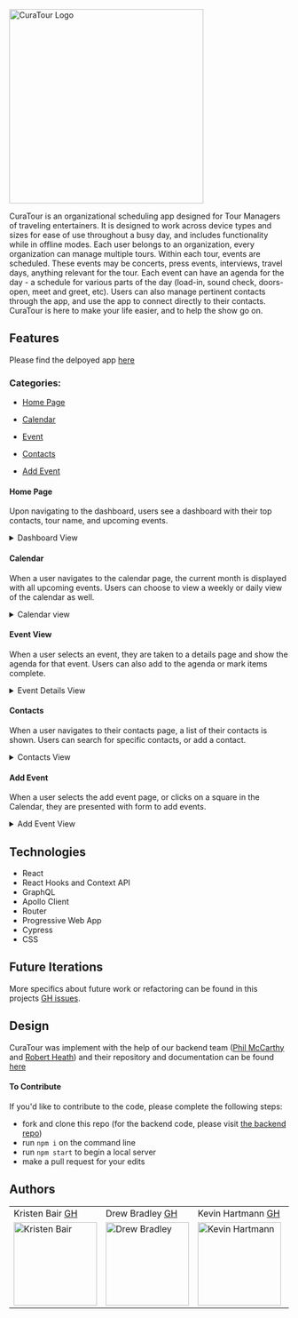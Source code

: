 <img src="https://user-images.githubusercontent.com/69478485/115476368-f5a61700-a1fe-11eb-8d4a-8d5f7bdfd102.png" alt="CuraTour Logo" width="350" />

CuraTour is an organizational scheduling app designed for Tour Managers of traveling entertainers. It is designed to work across device types and sizes for ease of use throughout a busy day, and includes functionality while in offline modes. Each user belongs to an organization, every organization can manage multiple tours. Within each tour, events are scheduled. These events may be concerts, press events, interviews, travel days, anything relevant for the tour. Each event can have an agenda for the day - a schedule for various parts of the day (load-in, sound check, doors-open, meet and greet, etc). Users can also manage pertinent contacts through the app, and use the app to connect directly to their contacts. CuraTour is here to make your life easier, and to help the show go on.

## Features

Please find the delpoyed app [here](https://curatour.vercel.app/)

### Categories:
- [Home Page](#Home-Page)

- [Calendar](#Calendar)

- [Event](#Event-View)

- [Contacts](#Contacts)

- [Add Event](#Add-Event)

#### Home Page
Upon navigating to the dashboard, users see a dashboard with their top contacts, tour name, and upcoming events.

<details>
<summary>Dashboard View</summary>
<br>
 <img width="450" alt="all movies" src="https://user-images.githubusercontent.com/64617435/115464872-f634b280-a1ea-11eb-90fb-f3020be83abd.png">
</details>

#### Calendar
When a user navigates to the calendar page, the current month is displayed with all upcoming events. Users can choose to view a weekly or daily view of the calendar as well.

<details>
<summary>Calendar view</summary>
<br>
<img width="450" alt="description of image" src="https://user-images.githubusercontent.com/64617435/115465236-8a9f1500-a1eb-11eb-8e7f-7f6f87919302.png">
</details>

#### Event View
When a user selects an event, they are taken to a details page and show the agenda for that event. Users can also add to the agenda or mark items complete.

<details>
<summary>Event Details View</summary>
<br>
<img width="450" alt="description of image" src="https://user-images.githubusercontent.com/64617435/115466432-575d8580-a1ed-11eb-8416-7e435628e26e.png">
</details>

#### Contacts
When a user navigates to their contacts page, a list of their contacts is shown. Users can search for specific contacts, or add a contact.

<details>
<summary>Contacts View</summary>
<br>
<img width="450" alt="description of image" src="https://user-images.githubusercontent.com/64617435/115465644-2466c200-a1ec-11eb-8192-9f2d762c92e4.png">
</details>

#### Add Event
When a user selects the add event page, or clicks on a square in the Calendar, they are presented with form to add events.

<details>
<summary>Add Event View</summary>
<br>
<img width="450" alt="description of image" src="https://user-images.githubusercontent.com/64617435/115465892-83c4d200-a1ec-11eb-9317-56cd7aa2c406.png">
</details>

## Technologies
- React
- React Hooks and Context API
- GraphQL
- Apollo Client
- Router
- Progressive Web App
- Cypress
- CSS

## Future Iterations

More specifics about future work or refactoring can be found in this projects [GH issues](https://github.com/orgs/Curatour/projects/1).

## Design
CuraTour was implement with the help of our backend team ([Phil McCarthy](https://github.com/philmccarthy) and [Robert Heath](https://github.com/kaiheiongaku)) and their repository and documentation can be found [here](https://github.com/Curatour/backend)

#### To Contribute
If you'd like to contribute to the code, please complete the following steps:
- fork and clone this repo (for the backend code, please visit [the backend repo](https://github.com/Curatour/backend))
- run `npm i` on the command line
- run `npm start` to begin a local server 
- make a pull request for your edits 

## Authors
<table>
    <tr>
        <td> Kristen Bair <a href="https://github.com/kristenmb">GH</td>
        <td> Drew Bradley <a href="https://github.com/DrewBradley">GH</td>
        <td> Kevin Hartmann <a href="https://github.com/kevinhartmann23">GH</td>
        <td> Richard Tyler <a href="https://github.com/richardltyler">GH</td>
    </tr>
 <td><img src="https://avatars.githubusercontent.com/u/69478485?v=4" alt="Kristen Bair"
 width="150" height="auto" /></td>
 <td><img src="https://avatars.githubusercontent.com/u/64617435?v=4" alt="Drew Bradley"
 width="150" height="auto" /></td>
 <td><img src="https://avatars.githubusercontent.com/u/68248071?v=4" alt="Kevin Hartmann"
 width="150" height="auto" /></td>
 <td><img src="https://avatars.githubusercontent.com/u/70095063?v=4" alt="Richard Tyler"
 width="150" height="auto" /></td>
</table>
